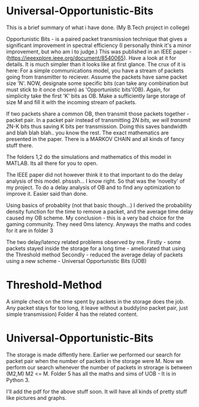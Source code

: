 # Universal-Opportunistic-Bits
This is a brief summary of what i have done. (My B.Tech project in college)

Opportunistic Bits - is a paired packet transmission technique that gives a significant improvement in spectral efficiency (I personally think it's a minor improvement, but who am i to judge.)
This was published in an IEEE paper - (https://ieeexplore.ieee.org/document/8540065).
Have a look at it for details.
It is much simpler than it looks like at first glance.
The crux of it is here: 
For a simple communications model, you have a stream of packets going from transmitter to reciever.
Assume the packets have same packet size 'N'.
NOW, designate some specific bits (can take any combination but must stick to it once chosen) as 'Opportunistic bits'(OB).
Again, for simplicity take the first 'K' bits as OB.
Make a sufficiently large storage of size M and fill it with the incoming stream of packets.

If two packets share a common OB, then transmit those packets together - packet pair.
In a packet pair instead of transmitting 2*N bits, we will transmit 2*N-K bits thus saving K bits per transmission.
Doing this saves bandwidth and blah blah blah.. you know the rest.
The exact mathematics are presented in the paper. There is a MARKOV CHAIN and all kinds of fancy stuff there.

The folders 1,2 do the simulations and mathematics of this model in MATLAB. Its all there for you to open.

The IEEE paper did not however think it to that important to do the delay analysis of this model.
phsssh... I know right.
So that was the 'novelty' of my project. 
To do a delay analysis of OB and to find any optimization to improve it.
Easier said than done.

Using basics of probablity (not that basic though...) I derived the probability density function for the time to remove a packet, and the average time delay caused my OB scheme.
My conclusion - this is a very bad choice for the gaming community.
They need 0ms latency.
Anyways the maths and codes for it are in folder 3

The two delay/latency related problems observed by me. 
Firstly - some packets stayed inside the storage for a long time - ameliorated that using the Threshold method
Secondly - reduced the average delay of packets using a new scheme - Universal Opportunistic Bits (UOB)

# Threshold-Method
A simple check on the time spent by packets in the storage does the job. Any packet stays for too long, it leave without a buddy(no packet pair, just simple transmission)
Folder 4 has the related content.

# Universal-Opportunistic-Bits
The storage is made diffently here. 
Earlier we performed our search for packet pair when the number of packets in the storage were M.
Now we perform our search whenever the number of packets in strorage is between (M2,M) M2 <= M.
Folder 5 has all the maths and sims of UOB - It is in Python 3. 

I'll add the pdf for the above stuff soon. It will have all kinds of pretty stuff like pictures and graphs.


